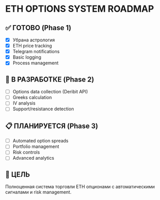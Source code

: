 # ETH OPTIONS SYSTEM ROADMAP

## ✅ ГОТОВО (Phase 1)
- [x] Убрана астрология
- [x] ETH price tracking
- [x] Telegram notifications  
- [x] Basic logging
- [x] Process management

## 🚧 В РАЗРАБОТКЕ (Phase 2)
- [ ] Options data collection (Deribit API)
- [ ] Greeks calculation
- [ ] IV analysis
- [ ] Support/resistance detection

## 📋 ПЛАНИРУЕТСЯ (Phase 3)
- [ ] Automated option spreads
- [ ] Portfolio management
- [ ] Risk controls
- [ ] Advanced analytics

## 🎯 ЦЕЛЬ
Полноценная система торговли ETH опционами с автоматическими сигналами и risk management.
